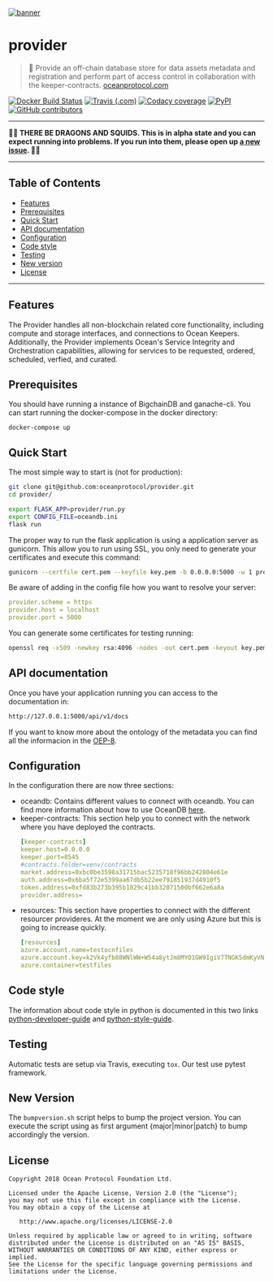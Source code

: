 [![banner](https://raw.githubusercontent.com/oceanprotocol/art/master/github/repo-banner%402x.png)](https://oceanprotocol.com)

# provider

> 🐋 Provide an off-chain database store for data assets metadata and registration and perform part of access control in collaboration with the keeper-contracts.
> [oceanprotocol.com](https://oceanprotocol.com)

[![Docker Build Status](https://img.shields.io/docker/build/oceanprotocol/provider.svg)](https://hub.docker.com/r/oceanprotocol/provider/) [![Travis (.com)](https://img.shields.io/travis/com/oceanprotocol/provider.svg)](https://travis-ci.com/oceanprotocol/provider) [![Codacy coverage](https://img.shields.io/codacy/coverage/0fa4c47049434406ad80932712f7ee6f.svg)](https://app.codacy.com/project/ocean-protocol/provider/dashboard) [![PyPI](https://img.shields.io/pypi/v/ocean-provider.svg)](https://pypi.org/project/ocean-provider/) [![GitHub contributors](https://img.shields.io/github/contributors/oceanprotocol/provider.svg)](https://github.com/oceanprotocol/provider/graphs/contributors)

---

**🐲🦑 THERE BE DRAGONS AND SQUIDS. This is in alpha state and you can expect running into problems. If you run into them, please open up [a new issue](https://github.com/oceanprotocol/provider/issues). 🦑🐲**

---

## Table of Contents

  - [Features](#features)
  - [Prerequisites](#prerequisites)
  - [Quick Start](#quick-start)
  - [API documentation](#api-documentation)
  - [Configuration](#configuration)
  - [Code style](#code-style)
  - [Testing](#testing)
  - [New version](#version)
  - [License](#license)

---


## Features

The Provider handles all non-blockchain related core functionality, including compute and storage interfaces, and connections to Ocean Keepers. Additionally, the Provider implements Ocean's Service Integrity and Orchestration capabilities, allowing for services to be requested, ordered, scheduled, verfied, and curated. 

## Prerequisites

You should have running a instance of BigchainDB and ganache-cli. 
You can start running the docker-compose in the docker directory:

```docker
docker-compose up
```

## Quick Start

The most simple way to start is (not for production):

```bash
git clone git@github.com:oceanprotocol/provider.git
cd provider/

export FLASK_APP=provider/run.py
export CONFIG_FILE=oceandb.ini 
flask run
```

The proper way to run the flask application is using a application server as gunicorn. This allow you to run using SSL, 
you only need to generate your certificates and execute this command: 

```bash
gunicorn --certfile cert.pem --keyfile key.pem -b 0.0.0.0:5000 -w 1 provider.run:app
```

Be aware of adding in the config file how you want to resolve your server:
    
```yaml
provider.scheme = https
provider.host = localhost
provider.port = 5000
```

You can generate some certificates for testing running:

```bash
openssl req -x509 -newkey rsa:4096 -nodes -out cert.pem -keyout key.pem -days 365
```

## API documentation

Once you have your application running you can access to the documentation in:

```bash
http://127.0.0.1:5000/api/v1/docs
```

If you want to know more about the ontology of the metadata you can find all the informacion in the 
[OEP-8](https://github.com/oceanprotocol/OEPs/tree/master/8).

## Configuration


In the configuration there are now three sections:

- oceandb: Contains different values to connect with oceandb. You can find more information about how to use OceanDB [here](https://github.com/oceanprotocol/oceandb-driver-interface).
- keeper-contracts: This section help you to connect with the network where you have deployed the contracts.
    ```yaml
    [keeper-contracts]
    keeper.host=0.0.0.0
    keeper.port=8545
    #contracts.folder=venv/contracts
    market.address=0xbc0be3598a31715bac5235718f96bb242804e61e
    auth.address=0x6ba5f72e5399aa67db5b22ee791851937d4910f5
    token.address=0xfd83b273b395b1029c41bb32071500bf662e6a8a
    provider.address=
    ```
- resources: This section have properties to connect with the different resourcer provideres. At the moment we are only using Azure but this is going to increase quickly.
    ```yaml
    [resources]
    azure.account.name=testocnfiles
    azure.account.key=k2Vk4yfb88WNlWW+W54a8ytJm8MYO1GW9IgiV7TNGKSdmKyVNXzyhiRZ3U1OHRotj/vTYdhJj+ho30HPyJpuYQ==
    azure.container=testfiles
    ```
    

## Code style

The information about code style in python is documented in this two links [python-developer-guide](https://github.com/oceanprotocol/dev-ocean/blob/master/doc/development/python-developer-guide.md)
and [python-style-guide](https://github.com/oceanprotocol/dev-ocean/blob/master/doc/development/python-style-guide.md).
    
## Testing

Automatic tests are setup via Travis, executing `tox`.
Our test use pytest framework.

## New Version

The `bumpversion.sh` script helps to bump the project version. You can execute the script using as first argument {major|minor|patch} to bump accordingly the version.

## License

```
Copyright 2018 Ocean Protocol Foundation Ltd.

Licensed under the Apache License, Version 2.0 (the "License");
you may not use this file except in compliance with the License.
You may obtain a copy of the License at

   http://www.apache.org/licenses/LICENSE-2.0

Unless required by applicable law or agreed to in writing, software
distributed under the License is distributed on an "AS IS" BASIS,
WITHOUT WARRANTIES OR CONDITIONS OF ANY KIND, either express or implied.
See the License for the specific language governing permissions and
limitations under the License.
